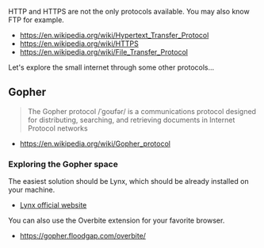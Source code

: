 HTTP and HTTPS are not the only protocols available. You may also know FTP for example.

* <https://en.wikipedia.org/wiki/Hypertext_Transfer_Protocol>
* <https://en.wikipedia.org/wiki/HTTPS>
* <https://en.wikipedia.org/wiki/File_Transfer_Protocol>

Let's explore the small internet through some other protocols...

## Gopher

> The Gopher protocol /ˈɡoʊfər/ is a communications protocol designed for distributing, searching, and retrieving documents in Internet Protocol networks

* <https://en.wikipedia.org/wiki/Gopher_protocol>

### Exploring the Gopher space

The easiest solution should be Lynx, which should be already installed on your machine.

* [Lynx official website](https://invisible-island.net/lynx/)

You can also use the Overbite extension for your favorite browser.

* <https://gopher.floodgap.com/overbite/>